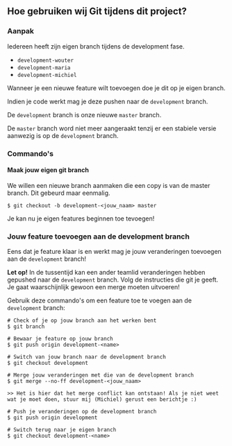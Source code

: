 ## Hoe gebruiken wij Git tijdens dit project?
 
### Aanpak
Iedereen heeft zijn eigen branch tijdens de development fase.
- `development-wouter`
- `development-maria`
- `development-michiel`
 
Wanneer je een nieuwe feature wilt toevoegen doe je dit op je eigen branch.
 
Indien je code werkt mag je deze pushen naar de `development` branch.
 
De `development` branch is onze nieuwe `master` branch. 
 
De `master` branch word niet meer aangeraakt tenzij er een stabiele versie aanwezig is op de `development` branch.
 
### Commando's
 
#### Maak jouw eigen git branch
We willen een nieuwe branch aanmaken die een copy is van de master branch.
Dit gebeurd maar eenmalig.
```
$ git checkout -b development-<jouw_naam> master
```
 
Je kan nu je eigen features beginnen toe tevoegen!
 
### Jouw feature toevoegen aan de development branch
Eens dat je feature klaar is en werkt mag je jouw veranderingen toevoegen aan de `development` branch!
 
**Let op!** In de tussentijd kan een ander teamlid veranderingen hebben gepushed naar de `development` branch.
Volg de instructies die git je geeft. Je gaat waarschijnlijk gewoon een merge moeten uitvoeren!
 
Gebruik deze commando's om een feature toe te voegen aan de `development` branch:
```
# Check of je op jouw branch aan het werken bent
$ git branch
 
# Bewaar je feature op jouw branch
$ git push origin development-<name>
 
# Switch van jouw branch naar de development branch
$ git checkout development
 
# Merge jouw veranderingen met die van de development branch
$ git merge --no-ff development-<jouw_naam>
 
>> Het is hier dat het merge conflict kan ontstaan! Als je niet weet wat je moet doen, stuur mij (Michiel) gerust een berichtje :)
 
# Push je veranderingen op de development branch
$ git push origin development
 
# Switch terug naar je eigen branch
$ git checkout development-<name>
 
```
